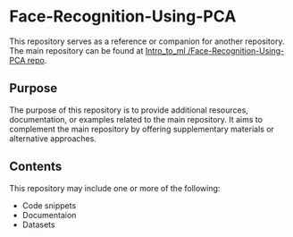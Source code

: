 # Face-Recognition-Using-PCA

This repository serves as a reference or companion for another repository. The main repository can be found at [Intro_to_ml
/Face-Recognition-Using-PCA repo](https://github.com/eyadashrafkh/Intro_to_ml/tree/10c76ff31468ee7c806013581aac74d124d3e8c9/Face-Recognition-Using-PCA).

## Purpose

The purpose of this repository is to provide additional resources, documentation, or examples related to the main repository. It aims to complement the main repository by offering supplementary materials or alternative approaches.

## Contents

This repository may include one or more of the following:

- Code snippets
- Documentaion
- Datasets
